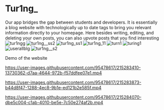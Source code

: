 # Tur1ng_

Our app bridges the gap between students and developers. It is essentially a blog website with technologically up to date tags to bring you relevant information directly to your homepage. Here besides writing, editing, and deleting your own posts, you can also upvote posts that you find interesting
![tur1ngg](https://user-images.githubusercontent.com/95478617/216804968-ec5b1f9a-a5e2-4c67-b3ce-c2852aec781b.png)
![tur1ng__ss2](https://user-images.githubusercontent.com/95478617/215736223-c24bf57e-49ab-4b69-ae99-65f287bd9558.png)
![tur1ng_ss1](https://user-images.githubusercontent.com/95478617/215501102-d46b61ec-c88d-4166-993c-81f60110d659.png)
![tur1ng_11](https://user-images.githubusercontent.com/95478617/216805007-b41f2efe-3cee-4ba5-91ef-ad59a97f3b32.png)
![turn1](https://user-images.githubusercontent.com/95478617/216805009-bc19c07e-6992-420a-906e-90c6d691a5f0.png)
![turing1](https://user-images.githubusercontent.com/95478617/216805012-2508f769-7b3d-48ee-9397-e09c771b3d92.png)
![userallblg](https://user-images.githubusercontent.com/95478617/216805020-e79db92a-6710-46f1-af6b-6f0a9040bb55.png)
![tur1ng__s2](https://user-images.githubusercontent.com/95478617/216022863-0bcecbfb-d8b6-4748-a3d3-48caffaf492f.png)

Demo of the website

https://user-images.githubusercontent.com/95478617/215283410-13730362-d7aa-4644-972b-f57ddfee07e1.mp4



https://user-images.githubusercontent.com/95478617/215283873-b44d8f47-1288-4ec8-9b1e-ed121b2e585f.mp4



https://user-images.githubusercontent.com/95478617/215284070-dbe5c004-c1ab-4010-be5e-7c50e274af2b.mp4

